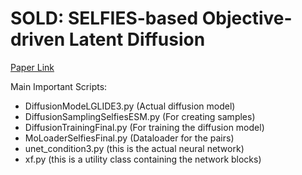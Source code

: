 # SOLD: SELFIES-based Objective-driven Latent Diffusion
[Paper Link](https://arxiv.org/abs/2509.25198)

Main Important Scripts:
- DiffusionModeLGLIDE3.py (Actual diffusion model)
- DiffusionSamplingSelfiesESM.py (For creating samples)
- DiffusionTrainingFinal.py (For training the diffusion model)
- MoLoaderSelfiesFinal.py (Dataloader for the pairs)
- unet_condition3.py (this is the actual neural network)
- xf.py (this is a utility class containing the network blocks)
